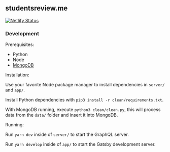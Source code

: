 ## studentsreview.me

[![Netlify Status](https://api.netlify.com/api/v1/badges/6f288e0c-98f7-48cc-9230-4341464d90dc/deploy-status)](https://app.netlify.com/sites/studentsreview/deploys)

### Development

Prerequisites:
- Python
- Node
- [MongoDB](https://docs.mongodb.com/manual/installation/)

Installation:

Use your favorite Node package manager to install dependencies in `server/` and `app/`.

Install Python dependencies with `pip3 install -r clean/requirements.txt`.

With MongoDB running, execute `python3 clean/clean.py`, this will process data from the `data/` folder and insert it into MongoDB.

Running:

Run `yarn dev` inside of `server/` to start the GraphQL server.

Run `yarn develop` inside of `app/` to start the Gatsby development server.
